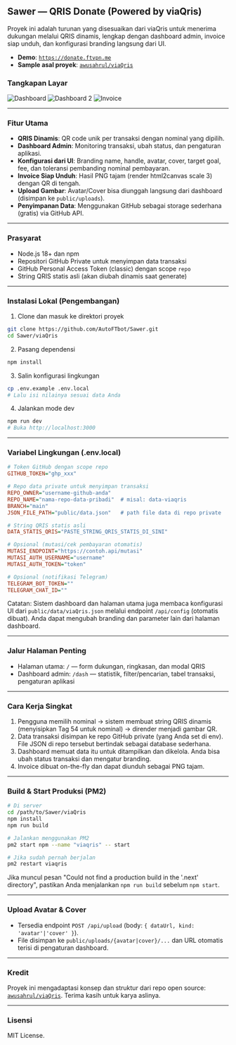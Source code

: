 ## Sawer — QRIS Donate (Powered by viaQris)

Proyek ini adalah turunan yang disesuaikan dari viaQris untuk menerima dukungan melalui QRIS dinamis, lengkap dengan dashboard admin, invoice siap unduh, dan konfigurasi branding langsung dari UI.

- **Demo**: [`https://donate.ftvpn.me`](https://donate.ftvpn.me)
- **Sample asal proyek**: [`awusahrul/viaQris`](https://github.com/awusahrul/viaQris)

### Tangkapan Layar

![Dashboard](public/demo/Macbook-Air-localhost%20(1).png)
![Dashboard 2](public/demo/Macbook-Air-localhost.png)
![Invoice](public/demo/Invoice-dukungan-1755656386248.png)

---

### Fitur Utama
- **QRIS Dinamis**: QR code unik per transaksi dengan nominal yang dipilih.
- **Dashboard Admin**: Monitoring transaksi, ubah status, dan pengaturan aplikasi.
- **Konfigurasi dari UI**: Branding name, handle, avatar, cover, target goal, fee, dan toleransi pembanding nominal pembayaran.
- **Invoice Siap Unduh**: Hasil PNG tajam (render html2canvas scale 3) dengan QR di tengah.
- **Upload Gambar**: Avatar/Cover bisa diunggah langsung dari dashboard (disimpan ke `public/uploads`).
- **Penyimpanan Data**: Menggunakan GitHub sebagai storage sederhana (gratis) via GitHub API.

---

### Prasyarat
- Node.js 18+ dan npm
- Repositori GitHub Private untuk menyimpan data transaksi
- GitHub Personal Access Token (classic) dengan scope `repo`
- String QRIS statis asli (akan diubah dinamis saat generate)

---

### Instalasi Lokal (Pengembangan)
1) Clone dan masuk ke direktori proyek
```bash
git clone https://github.com/AutoFTbot/Sawer.git
cd Sawer/viaQris
```

2) Pasang dependensi
```bash
npm install
```

3) Salin konfigurasi lingkungan
```bash
cp .env.example .env.local
# Lalu isi nilainya sesuai data Anda
```

4) Jalankan mode dev
```bash
npm run dev
# Buka http://localhost:3000
```

---

### Variabel Lingkungan (.env.local)
```ini
# Token GitHub dengan scope repo
GITHUB_TOKEN="ghp_xxx"

# Repo data private untuk menyimpan transaksi
REPO_OWNER="username-github-anda"
REPO_NAME="nama-repo-data-pribadi"  # misal: data-viaqris
BRANCH="main"
JSON_FILE_PATH="public/data.json"   # path file data di repo private

# String QRIS statis asli
DATA_STATIS_QRIS="PASTE_STRING_QRIS_STATIS_DI_SINI"

# Opsional (mutasi/cek pembayaran otomatis)
MUTASI_ENDPOINT="https://contoh.api/mutasi"
MUTASI_AUTH_USERNAME="username"
MUTASI_AUTH_TOKEN="token"

# Opsional (notifikasi Telegram)
TELEGRAM_BOT_TOKEN=""
TELEGRAM_CHAT_ID=""
```

Catatan: Sistem dashboard dan halaman utama juga membaca konfigurasi UI dari `public/data/viaQris.json` melalui endpoint `/api/config` (otomatis dibuat). Anda dapat mengubah branding dan parameter lain dari halaman dashboard.

---

### Jalur Halaman Penting
- Halaman utama: `/` — form dukungan, ringkasan, dan modal QRIS
- Dashboard admin: `/dash` — statistik, filter/pencarian, tabel transaksi, pengaturan aplikasi

---

### Cara Kerja Singkat
1) Pengguna memilih nominal → sistem membuat string QRIS dinamis (menyisipkan Tag 54 untuk nominal) → dirender menjadi gambar QR.
2) Data transaksi disimpan ke repo GitHub private (yang Anda set di env). File JSON di repo tersebut bertindak sebagai database sederhana.
3) Dashboard memuat data itu untuk ditampilkan dan dikelola. Anda bisa ubah status transaksi dan mengatur branding.
4) Invoice dibuat on-the-fly dan dapat diunduh sebagai PNG tajam.

---

### Build & Start Produksi (PM2)
```bash
# Di server
cd /path/to/Sawer/viaQris
npm install
npm run build

# Jalankan menggunakan PM2
pm2 start npm --name "viaqris" -- start

# Jika sudah pernah berjalan
pm2 restart viaqris
```

Jika muncul pesan "Could not find a production build in the '.next' directory", pastikan Anda menjalankan `npm run build` sebelum `npm start`.

---

### Upload Avatar & Cover
- Tersedia endpoint `POST /api/upload` (body: `{ dataUrl, kind: 'avatar'|'cover' }`).
- File disimpan ke `public/uploads/{avatar|cover}/...` dan URL otomatis terisi di pengaturan dashboard.

---

### Kredit
Proyek ini mengadaptasi konsep dan struktur dari repo open source: [`awusahrul/viaQris`](https://github.com/awusahrul/viaQris). Terima kasih untuk karya aslinya.

---

### Lisensi
MIT License.


